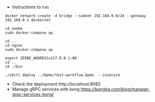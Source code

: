 - Instructions to run 
```
docker network create -d bridge --subnet 192.168.0.0/24 --gateway 192.168.0.1 dockernet

cd zeebe
sudo docker-compose up

cd ..
cd nginx 
sudo docker-compose up 

export ZEEBE_ADDRESS=127.0.0.1:80
cd ..
cd ./bin

./zbctl deploy ../bpmn/test-workflow.bpmn  --insecure

```

- Check the deployment http://localhost:8082
- Manage gRPC services with kong https://konghq.com/blog/manage-grpc-services-kong/